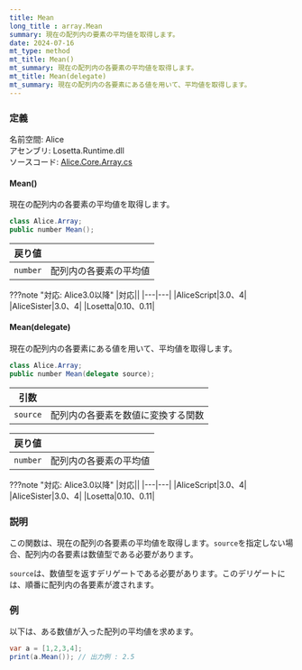 ```yaml
---
title: Mean
long_title : array.Mean
summary: 現在の配列内の要素の平均値を取得します。
date: 2024-07-16
mt_type: method
mt_title: Mean()
mt_summary: 現在の配列内の各要素の平均値を取得します。
mt_title: Mean(delegate)
mt_summary: 現在の配列内の各要素にある値を用いて、平均値を取得します。
---
```


### 定義
名前空間: Alice<br/>
アセンブリ: Losetta.Runtime.dll<br/>
ソースコード: [Alice.Core.Array.cs](https://github.com/WSOFT-Project/Losetta/blob/master/Losetta.Runtime/Core/Extension/Alice.Core.Array.cs)

#### Mean()

現在の配列内の各要素の平均値を取得します。

```cs title="AliceScript"
class Alice.Array;
public number Mean();
```

|戻り値| |
|-|-|
|`number`|配列内の各要素の平均値|

???note "対応: Alice3.0以降"
    |対応||
    |---|---|
    |AliceScript|3.0、4|
    |AliceSister|3.0、4|
    |Losetta|0.10、0.11|

#### Mean(delegate)

現在の配列内の各要素にある値を用いて、平均値を取得します。

```cs title="AliceScript"
class Alice.Array;
public number Mean(delegate source);
```

|引数| |
|-|-|
|`source`|配列内の各要素を数値に変換する関数|

|戻り値| |
|-|-|
|`number`|配列内の各要素の平均値|

???note "対応: Alice3.0以降"
    |対応||
    |---|---|
    |AliceScript|3.0、4|
    |AliceSister|3.0、4|
    |Losetta|0.10、0.11|

### 説明
この関数は、現在の配列の各要素の平均値を取得します。`source`を指定しない場合、配列内の各要素は数値型である必要があります。

`source`は、数値型を返すデリゲートである必要があります。このデリゲートには、順番に配列内の各要素が渡されます。

### 例
以下は、ある数値が入った配列の平均値を求めます。

```cs title="AliceScript"
var a = [1,2,3,4];
print(a.Mean()); // 出力例 : 2.5
```
